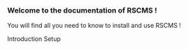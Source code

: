 ### Welcome to the documentation of RSCMS !
You will find all you need to know to install and use RSCMS !

Introduction
Setup